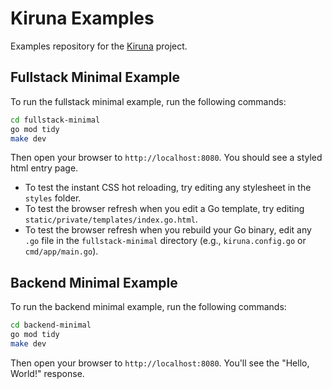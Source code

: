 # Kiruna Examples

Examples repository for the [Kiruna](https://github.com/sjc5/kiruna) project.

## Fullstack Minimal Example

To run the fullstack minimal example, run the following commands:

```sh
cd fullstack-minimal
go mod tidy
make dev
```

Then open your browser to `http://localhost:8080`. You should see a styled html entry page.

- To test the instant CSS hot reloading, try editing any stylesheet in the `styles` folder.
- To test the browser refresh when you edit a Go template, try editing `static/private/templates/index.go.html`.
- To test the browser refresh when you rebuild your Go binary, edit any `.go` file in the `fullstack-minimal` directory (e.g., `kiruna.config.go` or `cmd/app/main.go`).

## Backend Minimal Example

To run the backend minimal example, run the following commands:

```sh
cd backend-minimal
go mod tidy
make dev
```

Then open your browser to `http://localhost:8080`. You'll see the "Hello, World!" response.
